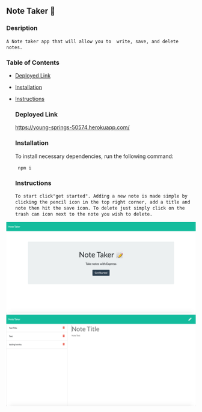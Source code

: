 ## Note Taker 📝

### Desription
```
A Note taker app that will allow you to  write, save, and delete notes. 
```


### Table of Contents
 
* [Deployed Link](#Deployed-Link)

* [Installation](#Installation)
    
* [Instructions](#Instructions)
 
  
    ### Deployed Link
    
    https://young-springs-50574.herokuapp.com/


    ### Installation
     To install necessary dependencies, run the following command:

     ```
      npm i 
     ```
    ### Instructions
     ```
    To start click"get started". Adding a new note is made simple by clicking the pencil icon in the top right corner, add a title and note then hit the save icon. To delete just simply click on the trash can icon next to the note you wish to delete. 
     ```
    
     

![](homenotetaker.png)
![](notes.png)